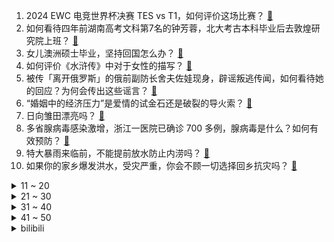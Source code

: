 1. 2024 EWC 电竞世界杯决赛 TES vs T1，如何评价这场比赛？ [:link:](https://www.zhihu.com/question/661003810)
2. 如何看待四年前湖南高考文科第7名的钟芳蓉，北大考古本科毕业后去敦煌研究院上班？ [:link:](https://www.zhihu.com/question/660853746)
3. 女儿澳洲硕士毕业，坚持回国怎么办？ [:link:](https://www.zhihu.com/question/660958333)
4. 如何评价《水浒传》中对于女性的描写？ [:link:](https://www.zhihu.com/question/660606048)
5. 被传「离开俄罗斯」的俄前副防长舍夫佐娃现身，辟谣叛逃传闻，如何看待她的回应？为何会传出这些谣言？ [:link:](https://www.zhihu.com/question/660968509)
6. “婚姻中的经济压力”是爱情的试金石还是破裂的导火索？ [:link:](https://www.zhihu.com/question/660952286)
7. 日向雏田漂亮吗？ [:link:](https://www.zhihu.com/question/369504454)
8. 多省腺病毒感染激增，浙江一医院已确诊 700 多例，腺病毒是什么？如何有效预防？ [:link:](https://www.zhihu.com/question/660955796)
9. 特大暴雨来临前，不能提前放水防止内涝吗？ [:link:](https://www.zhihu.com/question/660518671)
10. 如果你的家乡爆发洪水，受灾严重，你会不顾一切选择回乡抗灾吗？ [:link:](https://www.zhihu.com/question/406721347)
<details>
<summary>11 ~ 20</summary>

11. 如何培养自己善于思考的习惯？ [:link:](https://www.zhihu.com/question/660646195)
12. 中国男篮 50:101 惨败国王夏联队，程帅澎 16 分，如何评价这场比赛？ [:link:](https://www.zhihu.com/question/660964529)
13. 女儿今年入围县城的公务员和省会城市的大学行政老师，现在很纠结，不知道如何选择，请大家给个意见? [:link:](https://www.zhihu.com/question/659795932)
14. 领导都很想培养我，但我觉得自己资质平庸怎么办? [:link:](https://www.zhihu.com/question/660752098)
15. 为什么现在人动不动怪罪原生家庭？ [:link:](https://www.zhihu.com/question/657416948)
16. 上海迪士尼乐园暑期门票调至719元依旧人满为患，为什么消费者依然愿意买账？主题乐园票价700多贵不贵？ [:link:](https://www.zhihu.com/question/660795896)
17. 西安事变之后张学良被软禁，为什么东北军没有营救他？ [:link:](https://www.zhihu.com/question/39438868)
18. 电影《默杀》票房破亿，你预测该片票房能到多少 ？能成为春节档后首个票房破十亿的电影吗？ [:link:](https://www.zhihu.com/question/660807474)
19. 旅途中有哪些让你「看一眼就沦陷」的湖泊美景？ [:link:](https://www.zhihu.com/question/570576641)
20. 中国在先进战斗机航电上是否处于国际领先地位？ [:link:](https://www.zhihu.com/question/580815216)
</details>
<details>
<summary>21 ~ 30</summary>

21. 为什么除了中日之外，就没有国家有人喜欢二次元了呢? [:link:](https://www.zhihu.com/question/657268425)
22. 全网医生为小学生错题「联名上书」，称「孩子没错，请把分数还给他」，你怎么看？学生能以自己理解去答题吗？ [:link:](https://www.zhihu.com/question/660910227)
23. 兰世立指责胖东来把大部分利润都分给了员工，缺少社会价值，对此你怎么看？ [:link:](https://www.zhihu.com/question/660921714)
24. 被暗恋的人知道自己被暗恋吗？ [:link:](https://www.zhihu.com/question/434616658)
25. 美本T50物理数学本科在读，想读理论物理博士怎么办？ [:link:](https://www.zhihu.com/question/608222122)
26. 你读过宿命感最强的诗句是什么? [:link:](https://www.zhihu.com/question/660702522)
27. 如何比较直博和读完硕士再读博? [:link:](https://www.zhihu.com/question/535869279)
28. 有没有一种食物，本地正宗的你不喜欢，外地不正宗的你反而喜欢？ [:link:](https://www.zhihu.com/question/660210722)
29. 为什么整个工业革命时代欧洲没有像明朝陆军那样大量普及线列炮兵？ [:link:](https://www.zhihu.com/question/657210796)
30. 人到底经历什么，才会大彻大悟？ [:link:](https://www.zhihu.com/question/658177152)
</details>
<details>
<summary>31 ~ 40</summary>

31. 如何利用暑期，加强孩子的写作能力？ [:link:](https://www.zhihu.com/question/660702610)
32. 2024 赛季 F1 英国大奖赛，汉密尔顿主场夺冠，维斯塔潘第二，诺里斯第三，如何评价这场比赛？ [:link:](https://www.zhihu.com/question/660999972)
33. 《绝区零》发布世界观 PV「奇迹的起点」，有哪些信息值得关注？ [:link:](https://www.zhihu.com/question/660885522)
34. 你认为孩子是否应该参加暑期补习班？为什么？ [:link:](https://www.zhihu.com/question/660702747)
35. 被戏称为「穷鬼三件套」的榨菜、可乐、方便面集体涨价，背后有哪些原因？你会选择其他食品来代替它们吗？ [:link:](https://www.zhihu.com/question/660897910)
36. 有个占有欲很强的男朋友怎么办？ [:link:](https://www.zhihu.com/question/419836284)
37. 为什么父母总希望孩子吃苦? [:link:](https://www.zhihu.com/question/660739823)
38. 《绝区零》现已公测，体验过游戏的你认为这款游戏有哪些槽点？ [:link:](https://www.zhihu.com/question/660744516)
39. 如果小兰最后知道了柯南就是新一的话，那新兰还能成吗？ [:link:](https://www.zhihu.com/question/660795947)
40. 历史上第一个被称为哲学家的人是谁？ [:link:](https://www.zhihu.com/question/660848711)
</details>
<details>
<summary>41 ~ 50</summary>

41. 为什么字节跳动认为人是不可以被培养的？ [:link:](https://www.zhihu.com/question/655436614)
42. 高考刚上线只能读大专怎么办？ [:link:](https://www.zhihu.com/question/660917710)
43. 放假了，有哪些令人超级放松的句子 ？ [:link:](https://www.zhihu.com/question/660822860)
44. 经常阅读读书，如何建立阅读体系，有效阅读? [:link:](https://www.zhihu.com/question/657002210)
45. 如何模仿《尚书》腔说话? [:link:](https://www.zhihu.com/question/529704177)
46. 上班摸鱼真的会感觉到快乐吗？ [:link:](https://www.zhihu.com/question/660695264)
47. 比较清淡的美食有哪些？ [:link:](https://www.zhihu.com/question/660737826)
48. TES目前的状态有机会拿到S14全球总决赛冠军吗? [:link:](https://www.zhihu.com/question/660952370)
49. 北上广深 6 月新房成交面积均创年内单月新高，二手房成交量也明显放大，楼市又可以了？ [:link:](https://www.zhihu.com/question/660957552)
50. 如何看待可灵大模型在WAIC 2024会议上的更新，中国目前在AI视频大模型上是不是已经超过美国？ [:link:](https://www.zhihu.com/question/660879203)
</details><details>
<summary>bilibili</summary>

</details>